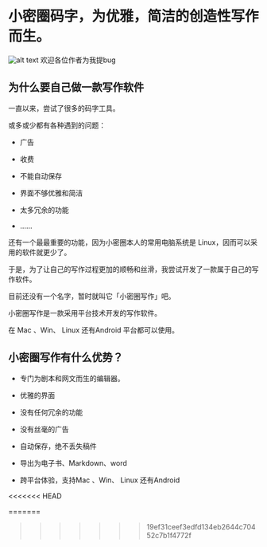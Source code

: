 # 小密圈码字，为优雅，简洁的创造性写作而生。

![alt text](https://s3.bmp.ovh/imgs/2021/11/0ac68db29370b739.jpg)
 欢迎各位作者为我提bug

## 为什么要自己做一款写作软件

一直以来，尝试了很多的码字工具。

或多或少都有各种遇到的问题：

- 广告

- 收费

- 不能自动保存

- 界面不够优雅和简洁

- 太多冗余的功能

- ……

还有一个最最重要的功能，因为小密圈本人的常用电脑系统是 Linux，因而可以采用的软件就更少了。

于是，为了让自己的写作过程更加的顺畅和丝滑，我尝试开发了一款属于自己的写作软件。

目前还没有一个名字，暂时就叫它「小密圈写作」吧。

小密圈写作是一款采用平台技术开发的写作软件。

在 Mac 、Win、 Linux 还有Android 平台都可以使用。

## 小密圈写作有什么优势？

- 专门为剧本和网文而生的编辑器。

- 优雅的界面

- 没有任何冗余的功能

- 没有丝毫的广告

- 自动保存，绝不丢失稿件

- 导出为电子书、Markdown、word

- 跨平台体验，支持Mac 、Win、 Linux 还有Android


<<<<<<< HEAD
    
=======
>>>>>>> 19ef31ceef3edfd134eb2644c70452c7b1f4772f
